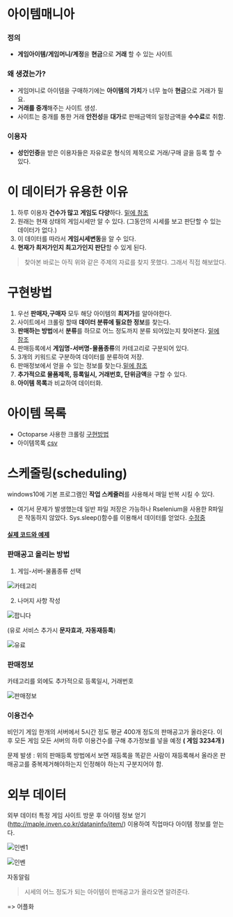 # 아이템매니아

### 정의

- **게임아이템/게임머니/계정**을 **현금**으로 **거래** 할 수 있는 사이트

### 왜 생겼는가? 

- 게임머니로 아이템을 구매하기에는 **아이템의 가치**가 너무 높아 **현금**으로 거래가 필요.
- **거래를 중개**해주는 사이트 생성.
- 사이트는 중개를 통한 거래 **안전성**을 **대가**로 판매금액의 일정금액을 **수수료**로 취함.

### 이용자

- **성인인증**을 받은 이용자들은 자유로운 형식의 제목으로 거래/구매 글을 등록 할 수 있다.


# 이 데이터가 유용한 이유

1. 하루 이용자 **건수가 많고** **게임도 다양**하다. [밑에 참조](https://bit.ly/2DWkbK1)
2. 원래는 현재 상태의 게임시세만 알 수 있다. (그동안의 시세를 보고 판단할 수 있는 데이터가 없다.)
3. 이 데이터를 따라서 **게임시세변동**을 알 수 있다.
4. **현재가 최저가인지 최고가인지 판단**할 수 있게 된다.

> 찾아본 바로는 아직 위와 같은 주제의 자료를 찾지 못했다. 그래서 직접 해보았다.

# 구현방법

1. 우선 **판매자,구매자** 모두 해당 아이템의 **최저가**를 알아야한다.
2. 사이트에서 크롤링 할때 **데이터 분류에 필요한 정보**를 찾는다.
3. **판매하는 방법**에서 **분류**를 하므로 어느 정도까지 분류 되어있는지 찾아본다. [밑에 참조](https://bit.ly/2vIk2oZ)
4. 판매등록에서 **게임명-서버명-물품종류**의 카테고리로 구분되어 있다.
5. 3개의 키워드로 구분하여 데이터를 분류하여 저장.
6. 판매정보에서 얻을 수 있는 정보를 찾는다.[밑에 참조](https://bit.ly/2Jn2eru)
7. **추가적으로 물품제목, 등록일시, 거래번호, 단위금액**을 구할 수 있다.
8. **아이템 목록**과 비교하여 데이터화.


# 아이템 목록 
 - Octoparse 사용한 크롤링 [구현방법](https://github.com/chanp5660/Util_chanp5660/blob/master/Octoparse_tutorial.md)
 - 아이템목록 [csv](https://github.com/chanp5660/Util_chanp5660/blob/master/ItemList.csv)

# 스케줄링(scheduling)

windows10에 기본 프로그램인 **작업 스케줄러**를 사용해서 매일 반복 시킬 수 있다.

- 여기서 문제가 발생했는데 일반 파일 저장은 가능하나 Rselenium을 사용한 R파일은 작동하지 않았다. Sys.sleep()함수를 이용해서 데이터를 얻었다.
[수정중](https://github.com/chanp5660/BigData/tree/master/chan/R_Task_Scheduler)

#### [실제 코드와 예제](https://github.com/chanp5660/BigData/blob/master/chan/Rcode_example.md)

### 판매공고 올리는 방법

1. 게임-서버-물품종류 선택  

![카테고리](https://user-images.githubusercontent.com/46266247/57274624-c4e27b00-70d6-11e9-8fdb-e1828199c446.JPG)

2. 나머지 사항 작성

![팝니다](https://user-images.githubusercontent.com/46266247/57274715-096e1680-70d7-11e9-8114-cc8a27db12de.JPG)

(유로 서비스 추가시 **문자효과**, **자동재등록**)

![유료](https://user-images.githubusercontent.com/46266247/57274796-55b95680-70d7-11e9-96f1-a9628d29263a.JPG)

### 판매정보

카테고리를 외에도 추가적으로 등록일시, 거래번호

![판매정보](https://user-images.githubusercontent.com/46266247/57275602-ff99e280-70d9-11e9-89bb-e2619ac41430.JPG)


### 이용건수
비인기 게임 한개의 서버에서 5시간 정도 평균 400개 정도의 판매공고가 올라온다.
이후 모든 게임 모든 서버의 하루 이용건수를 구해 추가정보를 넣을 예정 **( 게임 3234개 )**

문제 발생 : 위의 판매등록 방법에서 보면 재등록을  똑같은 사람이 재등록해서 올라온 판매공고를 중복제거해야하는지 인정해야 하는지 구분지어야 함.











# 외부 데이터

외부 데이터 특정 게임 사이트 방문 후 아이템 정보 얻기 (http://maple.inven.co.kr/dataninfo/item/) 이용하여 직업마다 아이템 정보를 얻는다.

![인벤1](https://user-images.githubusercontent.com/46266247/57365920-f9326600-71c0-11e9-8463-f9a85128e26d.PNG)

![인벤](https://user-images.githubusercontent.com/46266247/57365798-b96b7e80-71c0-11e9-8ce0-a9239f36ccd6.PNG)

자동알림
> 시세의 어느 정도가 되는 아이템이 판매공고가 올라오면 알려준다.

=> 어플화

